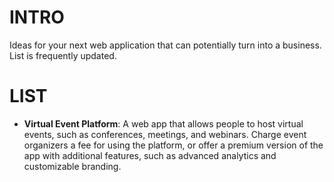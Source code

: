 # INTRO
Ideas for your next web application that can potentially turn into a business. List is frequently updated.

# LIST
- **Virtual Event Platform**: A web app that allows people to host virtual events, such as conferences, meetings, and webinars. Charge event organizers a fee for using the platform, or offer a premium version of the app with additional features, such as advanced analytics and customizable branding.
